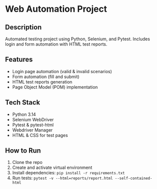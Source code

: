 # Web Automation Project

## Description
Automated testing project using Python, Selenium, and Pytest. Includes login and form automation with HTML test reports.

## Features
- Login page automation (valid & invalid scenarios)
- Form automation (fill and submit)
- HTML test reports generation
- Page Object Model (POM) implementation

## Tech Stack
- Python 3.14
- Selenium WebDriver
- Pytest & pytest-html
- Webdriver Manager
- HTML & CSS for test pages

## How to Run
1. Clone the repo
2. Create and activate virtual environment
3. Install dependencies: `pip install -r requirements.txt`
4. Run tests: `pytest -v --html=reports/report.html --self-contained-html`
